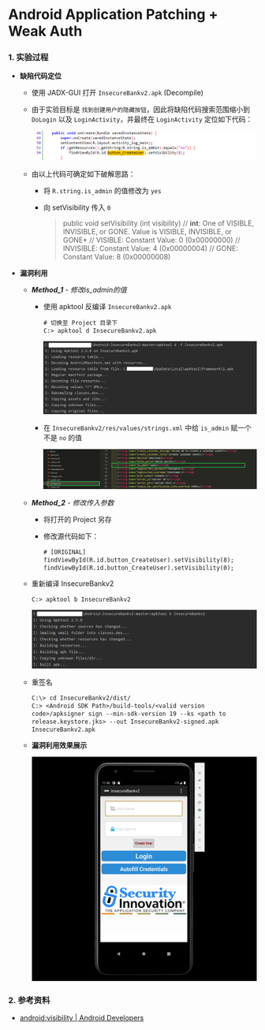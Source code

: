 # Android Application Patching + Weak Auth

### 1. 实验过程

- **缺陷代码定位**

    - 使用 JADX-GUI 打开 `InsecureBankv2.apk` (Decompile)

    - 由于实验目标是 `找到创建用户的隐藏按钮`，因此将缺陷代码搜索范围缩小到 `DoLogin` 以及 `LoginActivity`，并最终在 `LoginActivity` 定位如下代码：

        ![img](../img/0x03-create-user.PNG)

    - 由以上代码可确定如下破解思路：

        - 将 `R.string.is_admin` 的值修改为 `yes`

        - 向 setVisibility 传入 `0`

            > public void setVisibility (int visibility)
            > // **int**: One of VISIBLE, INVISIBLE, or GONE. Value is VISIBLE, INVISIBLE, or GONE*
            > // VISIBLE: Constant Value: 0 (0x00000000)
            > // INVISIBLE: Constant Value: 4 (0x00000004)
            > // GONE: Constant Value: 8 (0x00000008)

- **漏洞利用**

    - ***Method_1** - 修改is_admin的值*

        - 使用 apktool 反编译 `InsecureBankv2.apk`

            ```
            # 切换至 Project 目录下
            C:> apktool d InsecureBankv2.apk
            ```

            ![img](../img/0x03-decompile.PNG)

        - 在 `InsecureBankv2/res/values/strings.xml` 中给 `is_admin` 赋一个不是 `no` 的值

            ![img](../img/0x03-is_admin.PNG)

    - ***Method_2** - 修改传入参数*

        - 将打开的 Project 另存

        - 修改源代码如下：

            ```
            # [ORIGINAL] findViewById(R.id.button_CreateUser).setVisibility(8);
            findViewById(R.id.button_CreateUser).setVisibility(0);
            ```

    - 重新编译 InsecureBankv2

        ```
        C:> apktool b InsecureBankv2
        ```

        ![img](../img/0x03-compile.PNG)

    - 重签名

        ```
        C:\> cd InsecureBankv2/dist/
        C:> <Android SDK Path>/build-tools/<valid version code>/apksigner sign --min-sdk-version 19 --ks <path to release.keystore.jks> --out InsecureBankv2-signed.apk InsecureBankv2.apk
        ```

    - **漏洞利用效果展示**

        ![img](../img/0x03-result.PNG)

### 2. 参考资料

- [android:visibility | Android Developers](https://developer.android.com/reference/android/view/View#attr_android:visibility)